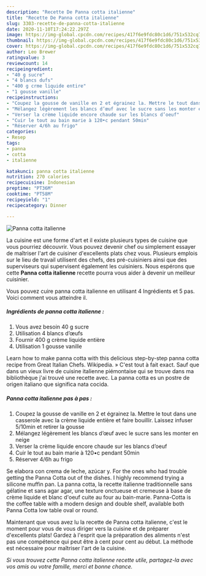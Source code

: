 ```yaml
---
description: "Recette De Panna cotta italienne"
title: "Recette De Panna cotta italienne"
slug: 3303-recette-de-panna-cotta-italienne
date: 2020-11-10T17:24:22.297Z
image: https://img-global.cpcdn.com/recipes/417f6e9fdc80c1d6/751x532cq70/panna-cotta-italienne-photo-principale-de-la-recette.jpg
thumbnail: https://img-global.cpcdn.com/recipes/417f6e9fdc80c1d6/751x532cq70/panna-cotta-italienne-photo-principale-de-la-recette.jpg
cover: https://img-global.cpcdn.com/recipes/417f6e9fdc80c1d6/751x532cq70/panna-cotta-italienne-photo-principale-de-la-recette.jpg
author: Leo Brewer
ratingvalue: 3
reviewcount: 14
recipeingredient:
- "40 g sucre"
- "4 blancs dufs"
- "400 g crme liquide entire"
- "1 gousse vanille"
recipeinstructions:
- "Coupez la gousse de vanille en 2 et égrainez la. Mettre le tout dans une casserole avec la crème liquide entière et faire bouillir. Laissez infuser 5/10min et retirer la gousse"
- "Mélangez légèrement les blancs d’œuf avec le sucre sans les monter en neige"
- "Verser la crème liquide encore chaude sur les blancs d’oeuf"
- "Cuir le tout au bain marie à 120•c pendant 50min"
- "Réserver 4/6h au frigo"
categories:
- Resep
tags:
- panna
- cotta
- italienne

katakunci: panna cotta italienne 
nutrition: 270 calories
recipecuisine: Indonesian
preptime: "PT36M"
cooktime: "PT58M"
recipeyield: "1"
recipecategory: Dinner

---
```



![Panna cotta italienne](https://img-global.cpcdn.com/recipes/417f6e9fdc80c1d6/751x532cq70/panna-cotta-italienne-photo-principale-de-la-recette.jpg)

La cuisine est une forme d'art et il existe plusieurs types de cuisine que vous pourriez découvrir. Vous pouvez devenir chef ou simplement essayer de maîtriser l'art de cuisiner d'excellents plats chez vous. Plusieurs emplois sur le lieu de travail utilisent des chefs, des pré-cuisiniers ainsi que des superviseurs qui supervisent également les cuisiniers. Nous espérons que cette <strong> Panna cotta italienne </strong> recette pourra vous aider à devenir un meilleur cuisinier.

<!--inarticleads1-->

Vous pouvez cuire panna cotta italienne en utilisant 4 Ingrédients et 5 pas. Voici comment vous atteindre il.

##### Ingrédients de panna cotta italienne :

1. Vous avez besoin 40 g sucre
1. Utilisation 4 blancs d’œufs
1. Fournir 400 g crème liquide entière
1. Utilisation 1 gousse vanille


Learn how to make panna cotta with this delicious step-by-step panna cotta recipe from Great Italian Chefs. Wikipedia. » C&#39;est tout à fait exact. Sauf que dans un vieux livre de cuisine italienne piémontaise qui se trouve dans ma bibliothèque j&#39;ai trouvé une recette avec. La panna cotta es un postre de origen italiano que significa nata cocida. 

<!--inarticleads2-->

##### Panna cotta italienne pas à pas :

1. Coupez la gousse de vanille en 2 et égrainez la. Mettre le tout dans une casserole avec la crème liquide entière et faire bouillir. Laissez infuser 5/10min et retirer la gousse
1. Mélangez légèrement les blancs d’œuf avec le sucre sans les monter en neige
1. Verser la crème liquide encore chaude sur les blancs d’oeuf
1. Cuir le tout au bain marie à 120•c pendant 50min
1. Réserver 4/6h au frigo


Se elabora con crema de leche, azúcar y. For the ones who had trouble getting the Panna Cotta out of the dishes. I highly recommend trying a silicone muffin pan. La panna cotta, la recette italienne traditionnelle sans gélatine et sans agar agar, une texture onctueuse et cremeuse à base de crème liquide et blanc d&#39;oeuf cuite au four au bain-marie. Panna-Cotta is the coffee table with a modern design and double shelf, available both Panna Cotta low table oval or round. 

<!--inarticleads1-->

<p>
Maintenant que vous avez lu la recette de Panna cotta italienne, c'est le moment pour vous de vous diriger vers la cuisine et de préparer d'excellents plats! Gardez à l'esprit que la préparation des aliments n'est pas une compétence qui peut être à cent pour cent au début. La méthode est nécessaire pour maîtriser l'art de la cuisine.
</p>

<p>
<i>Si vous trouvez cette Panna cotta italienne recette utile, partagez-la avec vos amis ou votre famille, merci et bonne chance.</i>
</p>
